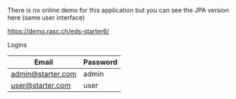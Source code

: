 There is no online demo for this application but you can see the JPA version here (same user interface)

https://demo.rasc.ch/eds-starter6/

Logins

| Email             | Password  |
| ----------------- |---------- |
| admin@starter.com | admin     |
| user@starter.com  | user      |

